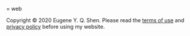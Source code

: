 = web

Copyright &copy; 2020 Eugene Y. Q. Shen. Please read the [terms of use](https://eyqs.ca/terms/) and [privacy policy](https://eyqs.ca/privacy/) before using my website.
